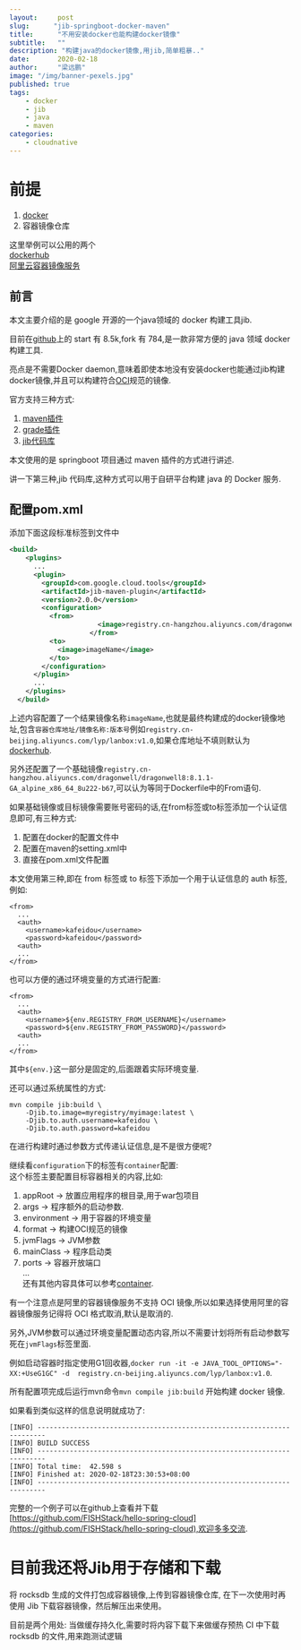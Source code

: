 ```yaml
---
layout:     post 
slug:      "jib-springboot-docker-maven"
title:      "不用安装docker也能构建docker镜像"
subtitle:   ""
description: "构建java的docker镜像,用jib,简单粗暴.."  
date:       2020-02-18
author:     "梁远鹏"
image: "/img/banner-pexels.jpg"
published: true
tags: 
    - docker
    - jib
    - java
    - maven
categories: 
    - cloudnative
---
```



# 前提

1. [docker](https://www.docker.com/get-started)  
2. 容器镜像仓库  

 这里举例可以公用的两个  
 [dockerhub](https://hub.docker.com/)  
 [阿里云容器镜像服务](https://cr.console.aliyun.com/cn-beijing/instances/repositories)  

## 前言  

本文主要介绍的是 google 开源的一个java领域的 docker 构建工具jib.  

目前在[github](https://github.com/GoogleContainerTools/jib)上的 start 有 8.5k,fork 有 784,是一款非常方便的 java 领域 docker 构建工具.  

亮点是不需要Docker daemon,意味着即使本地没有安装docker也能通过jib构建docker镜像,并且可以构建符合[OCI](https://github.com/opencontainers/image-spec)规范的镜像.  

官方支持三种方式:  
1. [maven插件](https://github.com/GoogleContainerTools/jib/blob/master/jib-maven-plugin)  
2. [grade插件](https://github.com/GoogleContainerTools/jib/blob/master/jib-gradle-plugin)  
3. [jib代码库](https://github.com/GoogleContainerTools/jib/tree/master/jib-core)  

本文使用的是 springboot 项目通过 maven 插件的方式进行讲述.  

讲一下第三种,jib 代码库,这种方式可以用于自研平台构建 java 的 Docker 服务.

## 配置pom.xml  

添加下面这段标准标签到文件中  

```xml
<build>
    <plugins>
      ...
      <plugin>
        <groupId>com.google.cloud.tools</groupId>
        <artifactId>jib-maven-plugin</artifactId>
        <version>2.0.0</version>
        <configuration>
          <from>
					  <image>registry.cn-hangzhou.aliyuncs.com/dragonwell/dragonwell8:8.1.1-GA_alpine_x86_64_8u222-b67</image>
					</from>
          <to>
            <image>imageName</image>
          </to>
        </configuration>
      </plugin>
      ...
    </plugins>
  </build>
```  

上述内容配置了一个结果镜像名称``imageName``,也就是最终构建成的docker镜像地址,包含``容器仓库地址/镜像名称:版本号``例如``registry.cn-beijing.aliyuncs.com/lyp/lanbox:v1.0``,如果仓库地址不填则默认为[dockerhub](https://hub.docker.com/).  

另外还配置了一个基础镜像``registry.cn-hangzhou.aliyuncs.com/dragonwell/dragonwell8:8.1.1-GA_alpine_x86_64_8u222-b67``,可以认为等同于Dockerfile中的From语句.  

如果基础镜像或目标镜像需要账号密码的话,在from标签或to标签添加一个认证信息即可,有三种方式:  
1. 配置在docker的配置文件中  
2. 配置在maven的setting.xml中
3. 直接在pom.xml文件配置  

本文使用第三种,即在 from 标签或 to 标签下添加一个用于认证信息的 auth 标签,例如:   
``` shell
<from>
  ...
  <auth>
    <username>kafeidou</username>
    <password>kafeidou</password>
  <auth>
  ...
</from>  
```  

也可以方便的通过环境变量的方式进行配置:  
```shell
<from>
  ...
  <auth>
    <username>${env.REGISTRY_FROM_USERNAME}</username>
    <password>${env.REGISTRY_FROM_PASSWORD}</password>
  <auth>
  ...
</from> 
```  

其中``${env.}``这一部分是固定的,后面跟着实际环境变量.  

还可以通过系统属性的方式:  
```shell
mvn compile jib:build \
    -Djib.to.image=myregistry/myimage:latest \
    -Djib.to.auth.username=kafeidou \
    -Djib.to.auth.password=kafeidou
```  

在进行构建时通过参数方式传递认证信息,是不是很方便呢?  

继续看``configuration``下的标签有``container``配置:  
这个标签主要配置目标容器相关的内容,比如:  
1. appRoot -> 放置应用程序的根目录,用于war包项目  
2. args -> 程序额外的启动参数.  
3. environment -> 用于容器的环境变量  
4. format -> 构建OCI规范的镜像  
5. jvmFlags -> JVM参数  
6. mainClass -> 程序启动类  
7. ports -> 容器开放端口  
...  
还有其他内容具体可以参考[container](https://github.com/GoogleContainerTools/jib/tree/master/jib-maven-plugin#container-object).  

有一个注意点是阿里的容器镜像服务不支持 OCI 镜像,所以如果选择使用阿里的容器镜像服务记得将 OCI 格式取消,默认是取消的.  

另外,JVM参数可以通过环境变量配置动态内容,所以不需要计划将所有启动参数写死在``jvmFlags``标签里面.  

例如启动容器时指定使用G1回收器,``docker run -it -e JAVA_TOOL_OPTIONS="-XX:+UseG1GC" -d  registry.cn-beijing.aliyuncs.com/lyp/lanbox:v1.0``.  

所有配置项完成后运行mvn命令``mvn compile jib:build`` 开始构建 docker 镜像.  

如果看到类似这样的信息说明就成功了:  
```shell
[INFO] ------------------------------------------------------------------------
[INFO] BUILD SUCCESS
[INFO] ------------------------------------------------------------------------
[INFO] Total time:  42.598 s
[INFO] Finished at: 2020-02-18T23:30:53+08:00
[INFO] ------------------------------------------------------------------------
```

完整的一个例子可以在github上查看并下载[https://github.com/FISHStack/hello-spring-cloud](https://github.com/FISHStack/hello-spring-cloud),欢迎多多交流.


# 目前我还将Jib用于存储和下载

将 rocksdb 生成的文件打包成容器镜像,上传到容器镜像仓库, 在下一次使用时再使用 Jib 下载容器镜像，然后解压出来使用。

目前是两个用处:
当做缓存持久化,需要时将内容下载下来做缓存预热
CI 中下载 rocksdb 的文件,用来跑测试逻辑